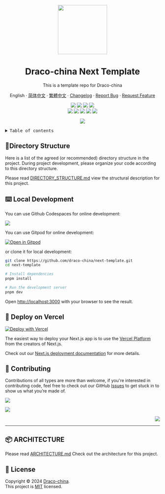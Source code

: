 <a name="readme-top"></a>

<div align="center">

<img width="160" src="https://avatars.githubusercontent.com/u/22271474?v=4">

<h1>Draco-china Next Template</h1>

This is a template repo for Draco-china

English
·
[简体中文](./README.zh-CN.md)
·
[繁體中文](./README.zh-TW.md)
·
[Changelog](./CHANGELOG.md)
·
[Report Bug][issues-link]
·
[Request Feature][issues-link]

<!-- SHIELD GROUP -->

[![][github-release-shield]][github-release-link]
[![][github-releasedate-shield]][github-releasedate-link]
[![][github-action-test-shield]][github-action-test-link]
[![][github-action-release-shield]][github-action-release-link]<br/>
[![][github-contributors-shield]][github-contributors-link]
[![][github-forks-shield]][github-forks-link]
[![][github-stars-shield]][github-stars-link]
[![][github-issues-shield]][github-issues-link]
[![][github-license-shield]][github-license-link]

![](https://urlscan.io/liveshot/?width=1920&height=1080&url=https://next-template-gules.vercel.app/en-US)

</div>

<details>
<summary><kbd>Table of contents</kbd></summary>

#### TOC

- [🌲Directory Structure](#directory-structure)
- [⌨️ Local Development](#️-local-development)
- [🚀 Deploy on Vercel](#-deploy-on-vercel)
- [🤝 Contributing](#-contributing)
- [📦 ARCHITECTURE](#-architecture)
- [📝 License](#-license)

####

</details>

## 🌲Directory Structure

Here is a list of the agreed (or recommended) directory structure in the project. During project development, please organize your code according to this directory structure.

Please read [DIRECTORY_STRUCTURE.md](./DIRECTORY_STRUCTURE.md) view the structural description for this project.

## ⌨️ Local Development

You can use Github Codespaces for online development:

[![][codespaces-shield]][codespaces-link]

You can use Gitpod for online development:

[![Open in Gitpod](https://gitpod.io/button/open-in-gitpod.svg)][gitpod-link]

or clone it for local development:

```bash
git clone https://github.com/draco-china/next-template.git
cd next-template

# Install dependencies
pnpm install

# Run the development server
pnpm dev
```

Open <http://localhost:3000> with your browser to see the result.

## 🚀 Deploy on Vercel

[![Deploy with Vercel](https://vercel.com/button)](https://vercel.com/new/clone?repository-url=https%3A%2F%2Fgithub.com%2Fdraco-china%2Fnext-template)

The easiest way to deploy your Next.js app is to use the
[Vercel Platform](https://vercel.com/new?utm_medium=default-template&filter=next.js&utm_source=create-next-app&utm_campaign=create-next-app-readme)
from the creators of Next.js.

Check out our
[Next.js deployment documentation](https://nextjs.org/docs/deployment)
for more details.

## 🤝 Contributing

Contributions of all types are more than welcome,
if you're interested in contributing code, feel free to check out our GitHub
[Issues][github-issues-link] to get stuck in to show us what you’re made of.

[![][pr-welcome-shield]][pr-welcome-link]

[![][contributors-contrib]][contributors-url]

<div align="right">

[![][back-to-top]](#readme-top)

</div>

---

## 📦 ARCHITECTURE

Please read [ARCHITECTURE.md](./ARCHITECTURE.md) Check out the architecture for this project.

## 📝 License

Copyright © 2024 [Draco-china][profile-link]. <br />
This project is [MIT](./LICENSE) licensed.

<!-- LINK GROUP -->

[back-to-top]: https://img.shields.io/badge/-BACK_TO_TOP-151515?style=flat-square
[codespaces-link]: https://codespaces.new/draco-china/next-template
[codespaces-shield]: https://github.com/codespaces/badge.svg
[contributors-contrib]: https://contrib.rocks/image?repo=draco-china/next-template
[contributors-url]: https://github.com/draco-china/next-template/graphs/contributors
[github-action-release-link]: https://github.com/draco-china/next-template/actions/workflows/release.yml
[github-action-release-shield]: https://img.shields.io/github/actions/workflow/status/draco-china/next-template/release.yml?label=release&labelColor=black&logo=githubactions&logoColor=white&style=flat-square
[github-action-test-link]: https://github.com/draco-china/next-template/actions/workflows/test.yml
[github-action-test-shield]: https://img.shields.io/github/actions/workflow/status/draco-china/next-template/test.yml?label=test&labelColor=black&logo=githubactions&logoColor=white&style=flat-square
[github-contributors-link]: https://github.com/draco-china/next-template/graphs/contributors
[github-contributors-shield]: https://img.shields.io/github/contributors/draco-china/next-template?color=c4f042&labelColor=black&style=flat-square
[github-forks-link]: https://github.com/draco-china/next-template/network/members
[github-forks-shield]: https://img.shields.io/github/forks/draco-china/next-template?color=8ae8ff&labelColor=black&style=flat-square
[github-issues-link]: https://github.com/draco-china/next-template/issues
[github-issues-shield]: https://img.shields.io/github/issues/draco-china/next-template?color=ff80eb&labelColor=black&style=flat-square
[github-license-link]: https://github.com/draco-china/next-template/blob/master/LICENSE
[github-license-shield]: https://img.shields.io/github/license/draco-china/next-template?color=white&labelColor=black&style=flat-square
[github-release-link]: https://github.com/draco-china/next-template/releases
[github-release-shield]: https://img.shields.io/github/v/release/draco-china/next-template?style=flat-square&sort=semver&logo=github
[github-releasedate-link]: https://github.com/draco-china/next-template/releases
[github-releasedate-shield]: https://img.shields.io/github/release-date/draco-china/next-template?labelColor=black&style=flat-square
[github-stars-link]: https://github.com/draco-china/next-template/network/stargazers
[github-stars-shield]: https://img.shields.io/github/stars/draco-china/next-template?color=ffcb47&labelColor=black&style=flat-square
[gitpod-link]: https://gitpod.io/#https://github.com/draco-china/next-template
[issues-link]: https://github.com/draco-china/next-template/issues/new/choose
[pr-welcome-link]: https://github.com/draco-china/next-template/pulls
[pr-welcome-shield]: https://img.shields.io/badge/🤯_pr_welcome-%E2%86%92-ffcb47?labelColor=black&style=for-the-badge
[profile-link]: https://github.com/draco-china
